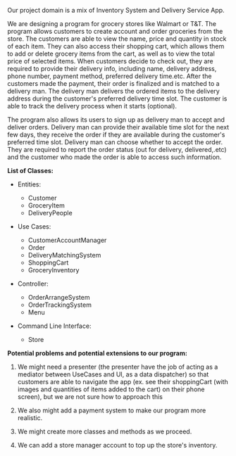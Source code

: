 Our project domain is a mix of Inventory System and Delivery Service App.

We are designing a program for grocery stores like Walmart or T&T. The program allows customers to create account and order groceries from the store. The customers are able to view the name, price and quantity in stock of each item. They can also access their shopping cart, which allows them to add or delete grocery items from the cart, as well as to view the total price of selected items. When customers decide to check out, they are required to provide their delivery info, including name, delivery address, phone number, payment method, preferred delivery time.etc. After the customers made the payment, their order is finalized and is matched to a delivery man. The delivery man delivers the ordered items to the delivery address during the customer's preferred delivery time slot. The customer is able to track the delivery process when it starts (optional).

The program also allows its users to sign up as delivery man to accept and deliver orders. Delivery man can provide their available time slot for the next few days, they receive the order if they are available during the customer's preferred time slot. Delivery man can choose whether to accept the order. They are required to report the order status (out for delivery, delivered,.etc) and the customer who made the order is able to access such information.

**List of Classes:**

* Entities: 
  * Customer
  * GroceryItem
  * DeliveryPeople

* Use Cases: 
  * CustomerAccountManager
  * Order
  * DeliveryMatchingSystem
  * ShoppingCart
  * GroceryInventory

* Controller:
  * OrderArrangeSystem
  * OrderTrackingSystem
  * Menu

* Command Line Interface: 
  * Store

**Potential problems and potential extensions to our program:**

1. We might need a presenter (the presenter have the job of acting as a mediator between UseCases and UI, as a data dispatcher) so that customers are able to navigate the app (ex. see their shoppingCart (with images and quantities of items added to the cart) on their phone screen), but we are not sure how to approach this

2. We also might add a payment system to make our program more realistic.

3. We might create more classes and methods as we proceed.

4. We can add a store manager account to top up the store's inventory.
